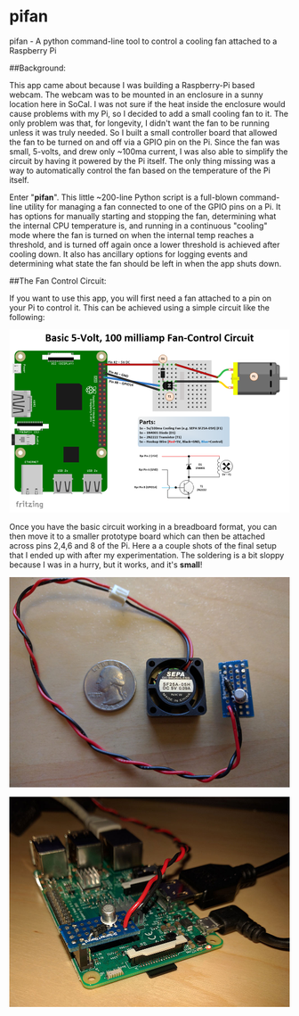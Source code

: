 # pifan
pifan - A python command-line tool to control a cooling fan attached to a Raspberry Pi

##Background:

This app came about because I was building a Raspberry-Pi based webcam.  The webcam was to be mounted in an enclosure in a sunny location here in SoCal.  I was not sure if the heat inside the enclosure would cause problems with my Pi, so I decided to add a small cooling fan to it.  The only problem was that, for longevity, I didn't want the fan to be running unless it was truly needed.  So I built a small controller board that allowed the fan to be turned on and off via a GPIO pin on the Pi.  Since the fan was small, 5-volts, and drew only ~100ma current, I was also able to simplify the circuit by having it powered by the Pi itself.  The only thing missing was a way to automatically control the fan based on the temperature of the Pi itself.

Enter "__pifan__".  This little ~200-line Python script is a full-blown command-line utility for managing a fan connected to one of the GPIO pins on a Pi.  It has options for manually starting and stopping the fan, determining what the internal CPU temperature is, and running in a continuous "cooling" mode where the fan is turned on when the internal temp reaches a threshold, and is turned off again once a lower threshold is achieved after cooling down.  It also has ancillary options for logging events and determining what state the fan should be left in when the app shuts down.

##The Fan Control Circuit:

If you want to use this app, you will first need a fan attached to a pin on your Pi to control it.  This can be achieved using a simple circuit like the following:

![pifan-basic-5v-100ma-fan-control-module](https://github.com/TheRealMrChips/pifan/blob/master/pifan-basic-5v-100ma-fan-control-module.png "Pifan - Basic 5v-100ma Fan Control Module")

Once you have the basic circuit working in a breadboard format, you can then move it to a smaller prototype board which can then be attached across pins 2,4,6 and 8 of the Pi.  Here a a couple shots of the final setup that I ended up with after my experimentation. The soldering is a bit sloppy because I was in a hurry, but it works, and it's __small__!

![pifan-controller-image-1](https://github.com/TheRealMrChips/pifan/blob/master/pifan-controller-1.jpg "Pifan - Example Controller")

![pifan-controller-image-2](https://github.com/TheRealMrChips/pifan/blob/master/pifan-controller-2.jpg "Pifan - Example Controller")





